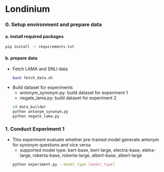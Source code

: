 # Londinium

### 0. Setup environment and prepare data
#### a. install required packages
```bash
pip install -r requirements.txt
```

#### b. prepare data
- Fetch LAMA and SNLI data
    ```bash
    bash fetch_data.sh
    ```
- Build dataset for experiments
    - antonym_synonym.py: build dataset for experiment 1
    - negate_lama.py: build dataset for experiment 2
    ```bash
    cd data_builder
    python antonym_synonym.py
    python negate_lama.py
    ```

### 1. Conduct Experiment 1
- This experiment evaluate whether pre-trained model generate antonym for synonym questions and vice versa
    - supported model type: bert-base, bert-large, electra-base, eletra-large, roberta-base, roberta-large, albert-base, albert-large
    ```bash
    python experiment.py --model_type [model_type]
    ```